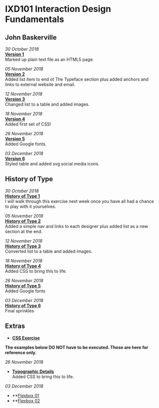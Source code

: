 IXD101 Interaction Design Fundamentals
======================================

John Baskerville
---------------

*30 October 2018*<br>
**[Version 1](https://eleventhirty.github.io/john_baskerville/baskerville1.html)**  
Marked up plain text file as an HTML5 page.

*05 November 2018*<br>
**[Version 2](https://eleventhirty.github.io/john_baskerville/baskerville2.html)**  
Added list item to end ot The Typeface section plus added anchors and links to external website and email.

*12 November 2018*<br>
**[Version 3](https://eleventhirty.github.io/john_baskerville/baskerville3.html)**  
Changed list to a table and added images.

*18 November 2018*<br>
**[Version 4](https://eleventhirty.github.io/john_baskerville/baskerville4.html)**  
Added first set of CSS!

*26 November 2018*<br>
**[Version 5](https://eleventhirty.github.io/john_baskerville/baskerville5.html)**  
Added Google fonts.

*03 December 2018*<br>
**[Version 6](https://eleventhirty.github.io/john_baskerville/baskerville6.html)**  
Styled table and added svg social media icons.

History of Type
---------------

*30 October 2018*<br>
**[History of Type 1](https://eleventhirty.github.io/john_baskerville/history1.html)**  
  I will walk through this exercise next week once you have all had a chance to play with it yourselves.
  
  
*05 November 2018*<br>
**[History of Type 2](https://eleventhirty.github.io/john_baskerville/history2.html)**     
Added a simple nav and links to each designer plus added list as a new section at the end.  


*12 November 2018*<br>
**[History of Type 3](https://eleventhirty.github.io/john_baskerville/history3.html)**      
Converted list to a table and added images. 

*18 November 2018*<br>
**[History of Type 4](https://eleventhirty.github.io/john_baskerville/history4.html)**   
Added CSS to bring this to life. 

*26 November 2018*<br>
**[History of Type 5](https://eleventhirty.github.io/john_baskerville/history5.html)**   
Added Google fonts

*03 December 2018*<br>
**[History of Type 6](https://eleventhirty.github.io/john_baskerville/history6.html)**   
Final sprinkles 

Extras
------

- **[CSS Exercise](https://eleventhirty.github.io/john_baskerville/exercss.html)**   

**The examples below DO NOT have to be executed. These are here for reference only.**

*26 November 2018*<br>
- **[Typographic Details](https://eleventhirty.github.io/john_baskerville/typographic-details.html)**      
Added CSS to bring this to life. 

*03 December 2018*<br>
- **[Flexbox 01](https://eleventhirty.github.io/john_baskerville/baskerville_flex.html)
- **[Flexbox 02](https://eleventhirty.github.io/john_baskerville/baskerville_flex_two.html)